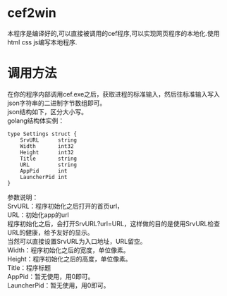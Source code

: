 # cef2win
本程序是编译好的,可以直接被调用的cef程序,可以实现网页程序的本地化.使用html css js编写本地程序.
# 调用方法   
在你的程序内部调用cef.exe之后，获取进程的标准输入，然后往标准输入写入json字符串的二进制字节数组即可。   
json结构如下，区分大小写。   
golang结构体实例：   
```golang
type Settings struct {   
	SrvURL      string   
	Width       int32   
	Height      int32   
	Title       string   
	URL         string   
	AppPid      int   
	LauncherPid int   
}   
```
参数说明：   
SrvURL：程序初始化之后打开的首页url，   
URL：初始化app的url   
        程序初始化之后，会打开SrvURL?url=URL，这样做的目的是使用SrvURL检查URL的健康，给予友好的显示。   
        当然可以直接设置SrvURL为入口地址，URL留空。   
Width：程序初始化之后的宽度，单位像素。   
Height：程序初始化之后的高度，单位像素。   
Title：程序标题   
AppPid：暂无使用，用0即可。   
LauncherPid：暂无使用，用0即可。   
